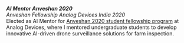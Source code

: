 ***AI Mentor Anveshan 2020***<br>
*Anveshan Fellowship Analog Devices India 2020*<br>
Elected as AI Mentor for [Anveshan 2020 student fellowship program](https://www.analog.com/cn/lp/002/anveshan-inside.html) at Analog Devices, where I mentored undergraduate students to develop innovative AI-driven drone surveillance solutions for farm inspection.<br>
